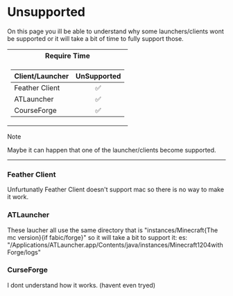 # Unsupported

On this page you ill be able to understand why some launchers/clients wont be supported or it will take a bit of time to fully support those.

<table>
<tr>
        <th>Require Time</th>
</tr>
<tr><td>
    
| Client/Launcher | UnSupported |
| ------- | :-------: |
| Feather Client| :white_check_mark: |
| ATLauncher   |  :white_check_mark: |
| CourseForge   | :white_check_mark: |

</td></tr>
</table>

> [!Note]
> Maybe it can happen that one of the launcher/clients become supported.

---

### Feather Client

Unfurtunatly Feather Client doesn't support mac so there is no way to make it work.

### ATLauncher

These laucher all use the same directory that is "instances/Minecraft{The mc version}{if fabic/forge}" so it will take a bit to support it:
es: "/Applications/ATLauncher.app/Contents/java/instances/Minecraft1204withForge/logs"

### CurseForge

I dont understand how it works. (havent even tryed)
